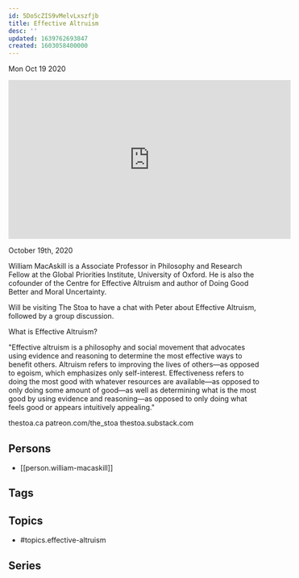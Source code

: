 ```yaml
---
id: 5DoScZIS9vMelvLxszfjb
title: Effective Altruism
desc: ''
updated: 1639762693847
created: 1603058400000
---
```





Mon Oct 19 2020

<iframe width="560" height="315" src="https://www.youtube.com/embed/bcXlPAQaBp4" title="Effective Altruism w/ William MacAskill" frameborder="0" allow="accelerometer; autoplay; clipboard-write; encrypted-media; gyroscope; picture-in-picture" allowfullscreen ></iframe>

October 19th, 2020

William MacAskill is a Associate Professor in Philosophy and Research Fellow at the Global Priorities Institute, University of Oxford. He is also the cofounder of the Centre for Effective Altruism and author of Doing Good Better and Moral Uncertainty.

Will be visiting The Stoa to have a chat with Peter about Effective Altruism, followed by a group discussion.

What is Effective Altruism?

"Effective altruism is a philosophy and social movement that advocates using evidence and reasoning to determine the most effective ways to benefit others. Altruism refers to improving the lives of others—as opposed to egoism, which emphasizes only self-interest. Effectiveness refers to doing the most good with whatever resources are available—as opposed to only doing some amount of good—as well as determining what is the most good by using evidence and reasoning—as opposed to only doing what feels good or appears intuitively appealing."

thestoa.ca
patreon.com/the_stoa
thestoa.substack.com

## Persons

- [[person.william-macaskill]]

## Tags



## Topics

- #topics.effective-altruism

## Series



